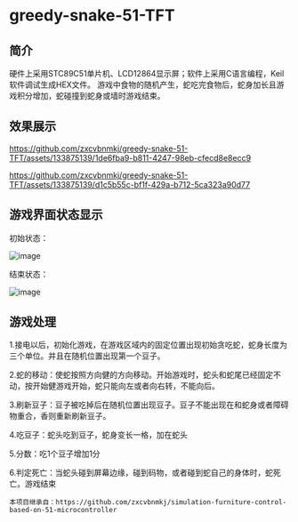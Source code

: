 # greedy-snake-51-TFT
## 简介
硬件上采用STC89C51单片机、LCD12864显示屏；软件上采用C语言编程，Keil软件调试生成HEX文件。
游戏中食物的随机产生，蛇吃完食物后，蛇身加长且游戏积分增加，蛇碰撞到蛇身或墙时游戏结束。
## 效果展示



https://github.com/zxcvbnmkj/greedy-snake-51-TFT/assets/133875139/1de6fba9-b811-4247-98eb-cfecd8e8ecc9



https://github.com/zxcvbnmkj/greedy-snake-51-TFT/assets/133875139/d1c5b55c-bf1f-429a-b712-5ca323a90d77



## 游戏界面状态显示
初始状态：

![image](https://github.com/zxcvbnmkj/greedy-snake-51-TFT/assets/133875139/14becb0e-f17a-4ebd-8082-3304620c0f99)

结束状态：

![image](https://github.com/zxcvbnmkj/greedy-snake-51-TFT/assets/133875139/be5bdf0a-6c51-47e8-9899-14b16d76f754)


## 游戏处理
1.接电以后，初始化游戏，在游戏区域内的固定位置出现初始贪吃蛇，蛇身长度为三个单位。并且在随机位置出现第一个豆子。

2.蛇的移动：使蛇按照方向健的方向移动。开始游戏时，蛇头和蛇尾已经固定不动，按开始健游戏开始，蛇只能向左或者向右转，不能向后。

3.刷新豆子：豆子被吃掉后在随机位置出现豆子。豆子不能出现在和蛇身或者障碍物重合，香则重新刷新豆子。

4.吃豆子：蛇头吃到豆子，蛇身变长一格，加在蛇头

5.分数：吃1个豆子增加1分

6.判定死亡：当蛇头碰到屏幕边缘，碰到码物，或者碰到蛇自己的身体时，蛇死亡。游戏结束

```
本项目继承自：https://github.com/zxcvbnmkj/simulation-furniture-control-based-on-51-microcontroller
```
